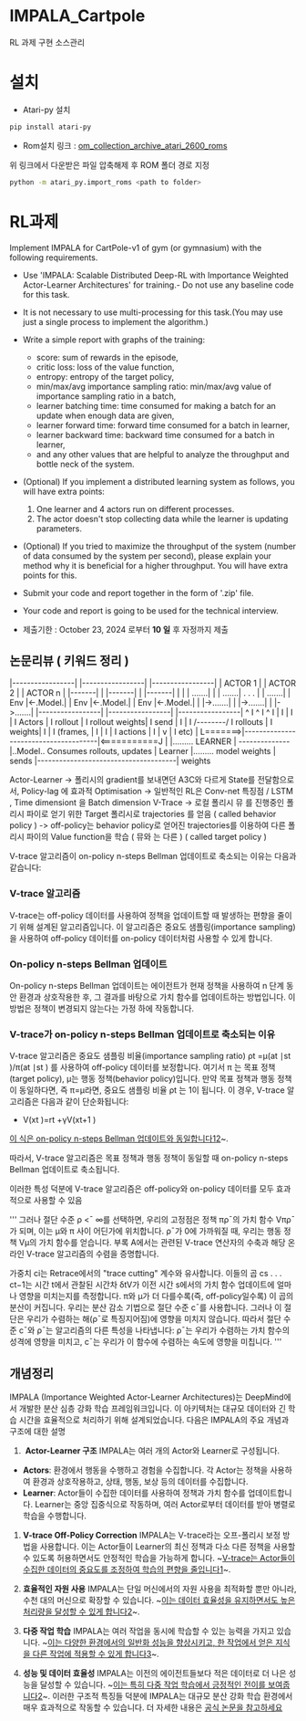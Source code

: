 # IMPALA_Cartpole
RL 과제 구현 소스관리

# 설치 
- Atari-py 설치
~~~sh
pip install atari-py
~~~

- Rom설치
링크 : [om_collection_archive_atari_2600_roms](https://www.atarimania.com/rom_collection_archive_atari_2600_roms.html)

위 링크에서 다운받은 파일 압축해제 후 ROM 폴더 경로 지정
~~~sh
python -m atari_py.import_roms <path to folder>
~~~

# RL과제

Implement IMPALA for CartPole-v1 of gym (or gymnasium) with the following requirements.

- Use 'IMPALA: Scalable Distributed Deep-RL with Importance Weighted Actor-Learner Architectures' for training.- Do not use any baseline code for this task.
- It is not necessary to use multi-processing for this task.(You may use just a single process to implement the algorithm.)
- Write a simple report with graphs of the training:
  - score: sum of rewards in the episode,
  - critic loss: loss of the value function,
  - entropy: entropy of the target policy,
  - min/max/avg importance sampling ratio: min/max/avg value of importance sampling ratio in a batch,
  - learner batching time: time consumed for making a batch for an update when enough data are given,
  - learner forward time: forward time consumed for a batch in learner,
  - learner backward time: backward time consumed for a batch in learner,
  - and any other values that are helpful to analyze the throughput and bottle neck of the system.


- (Optional) If you implement a distributed learning system as follows, you will have extra points:
  1) One learner and 4 actors run on different processes.
  2) The actor doesn't stop collecting data while the learner is updating parameters.

- (Optional) If you tried to maximize the throughput of the system (number of data consumed by the system per second), please explain your method why it is beneficial for a higher throughput. You will have extra points for this.
  
  
- Submit your code and report together in the form of '.zip' file.
- Your code and report is going to be used for the technical interview.
- 제출기한 : October 23, 2024 로부터 **10 일** 후 자정까지 제출 



## 논문리뷰 ( 키워드 정리 )

|-----------------|     |-----------------|                  |-----------------|
|     ACTOR 1     |     |     ACTOR 2     |                  |     ACTOR n     |
|-------|         |     |-------|         |                  |-------|         |
|       |  .......|     |       |  .......|     .   .   .    |       |  .......|
|  Env  |<-.Model.|     |  Env  |<-.Model.|                  |  Env  |<-.Model.|
|       |->.......|     |       |->.......|                  |       |->.......|
|-----------------|     |-----------------|                  |-----------------|
   ^     I                 ^     I                              ^     I
   |     I                 |     I                              |     I Actors
   |     I rollout         |     I rollout               weights|     I send
   |     I                 |     I                     /--------/     I rollouts
   |     I          weights|     I                     |              I (frames,
   |     I                 |     I                     |              I  actions
   |     I                 |     v                     |              I  etc)
   |     L=======>|--------------------------------------|<===========J
   |              |.........      LEARNER                |
   \--------------|..Model.. Consumes rollouts, updates  |
     Learner      |.........       model weights         |
      sends       |--------------------------------------|
     weights
     
Actor-Learner -> 폴리시의 gradient를 보내면던 A3C와 다르게 State를 전달함으로서, Policy-lag 에 효과적
Optimisation -> 일반적인 RL은 Conv-net 특징점 / LSTM , Time dimensiont 을 Batch dimension
V-Trace 
 -> 로컬 폴리시 뮤 를  진행중인 폴리시 파이로 얻기 위한 Target 폴리시로 trajectories 를 얻음 ( called behavior policy )
 -> off-policy는 behavior policy로 얻어진 trajectories를 이용하여 다른 폴리시 파이의 Value function을 학습 ( 뮤와 는 다른 ) ( called target policy )


V-trace 알고리즘이 on-policy n-steps Bellman 업데이트로 축소되는 이유는 다음과 같습니다:

### V-trace 알고리즘
V-trace는 off-policy 데이터를 사용하여 정책을 업데이트할 때 발생하는 편향을 줄이기 위해 설계된 알고리즘입니다. 이 알고리즘은 중요도 샘플링(importance sampling)을 사용하여 off-policy 데이터를 on-policy 데이터처럼 사용할 수 있게 합니다.
### On-policy n-steps Bellman 업데이트
On-policy n-steps Bellman 업데이트는 에이전트가 현재 정책을 사용하여 n 단계 동안 환경과 상호작용한 후, 그 결과를 바탕으로 가치 함수를 업데이트하는 방법입니다. 이 방법은 정책이 변경되지 않는다는 가정 하에 작동합니다.
### V-trace가 on-policy n-steps Bellman 업데이트로 축소되는 이유
V-trace 알고리즘은 중요도 샘플링 비율(importance sampling ratio)
ρt =μ(at ∣st )/π(at ∣st )
를 사용하여 off-policy 데이터를 보정합니다. 여기서 π 는 목표 정책(target policy), μ는 행동 정책(behavior policy)입니다. 만약 목표 정책과 행동 정책이 동일하다면, 즉 π=μ라면, 중요도 샘플링 비율 ρt 는 1이 됩니다. 
이 경우, V-trace 알고리즘은 다음과 같이 단순화됩니다:
- V(xt )=rt +γV(xt+1 )



[이 식은 on-policy n-steps Bellman 업데이트와 동일합니다1](https://ar5iv.labs.arxiv.org/html/1802.01561)[2](https://link.springer.com/article/10.1007/s10489-024-05508-9)~. 

따라서, V-trace 알고리즘은 목표 정책과 행동 정책이 동일할 때 on-policy n-steps Bellman 업데이트로 축소됩니다.

이러한 특성 덕분에 V-trace 알고리즘은 off-policy와 on-policy 데이터를 모두 효과적으로 사용할 수 있음

'''
그러나 절단 수준 ρ <¯ ∞를 선택하면, 우리의 고정점은 정책 πρ¯의 가치 함수 Vπρ¯가 되며, 이는 µ와 π 사이 어딘가에 위치합니다. ρ¯가 0에 가까워질 때, 우리는 행동 정책 Vµ의 가치 함수를 얻습니다. 부록 A에서는 관련된 V-trace 연산자의 수축과 해당 온라인 V-trace 알고리즘의 수렴을 증명합니다.

가중치 ci는 Retrace에서의 "trace cutting" 계수와 유사합니다. 
이들의 곱 cs . . . ct−1는 시간 t에서 관찰된 시간차 δtV가 이전 시간 s에서의 가치 함수 업데이트에 얼마나 영향을 미치는지를 측정합니다.
π와 µ가 더 다를수록(즉, off-policy일수록) 이 곱의 분산이 커집니다. 
우리는 분산 감소 기법으로 절단 수준 c¯를 사용합니다. 
그러나 이 절단은 우리가 수렴하는 해(ρ¯로 특징지어짐)에 영향을 미치지 않습니다.
따라서 절단 수준 c¯와 ρ¯는 알고리즘의 다른 특성을 나타냅니다:
 ρ¯는 우리가 수렴하는 가치 함수의 성격에 영향을 미치고, c¯는 우리가 이 함수에 수렴하는 속도에 영향을 미칩니다.
'''


## 개념정리
IMPALA (Importance Weighted Actor-Learner Architectures)는 DeepMind에서 개발한 분산 심층 강화 학습 프레임워크입니다. 이 아키텍처는 대규모 데이터와 긴 학습 시간을 효율적으로 처리하기 위해 설계되었습니다. 다음은 IMPALA의 주요 개념과 구조에 대한 설명

1.  **Actor-Learner 구조**
IMPALA는 여러 개의 Actor와 Learner로 구성됩니다.
* **Actors**: 환경에서 행동을 수행하고 경험을 수집합니다. 각 Actor는 정책을 사용하여 환경과 상호작용하고, 상태, 행동, 보상 등의 데이터를 수집합니다.
* **Learner**: Actor들이 수집한 데이터를 사용하여 정책과 가치 함수를 업데이트합니다. Learner는 중앙 집중식으로 작동하며, 여러 Actor로부터 데이터를 받아 병렬로 학습을 수행합니다.

1. **V-trace Off-Policy Correction**
IMPALA는 V-trace라는 오프-폴리시 보정 방법을 사용합니다. 이는 Actor들이 Learner의 최신 정책과 다소 다른 정책을 사용할 수 있도록 허용하면서도 안정적인 학습을 가능하게 합니다. ~[V-trace는 Actor들이 수집한 데이터의 중요도를 조정하여 학습의 편향을 줄입니다1](https://arxiv.org/abs/1802.01561)~.

1. **효율적인 자원 사용**
IMPALA는 단일 머신에서의 자원 사용을 최적화할 뿐만 아니라, 수천 대의 머신으로 확장할 수 있습니다. ~[이는 데이터 효율성을 유지하면서도 높은 처리량을 달성할 수 있게 합니다](https://arxiv.org/abs/1802.01561)[2](https://paperswithcode.com/paper/impala-scalable-distributed-deep-rl-with)~.

1. **다중 작업 학습**
IMPALA는 여러 작업을 동시에 학습할 수 있는 능력을 가지고 있습니다. ~[이는 다양한 환경에서의 일반화 성능을 향상시키고, 한 작업에서 얻은 지식을 다른 작업에 적용할 수 있게 합니다3](https://schneppat.com/impala.html)~.

1. **성능 및 데이터 효율성**
IMPALA는 이전의 에이전트들보다 적은 데이터로 더 나은 성능을 달성할 수 있습니다. ~[이는 특히 다중 작업 학습에서 긍정적인 전이를 보여줍니다](https://arxiv.org/abs/1802.01561)[2](https://paperswithcode.com/paper/impala-scalable-distributed-deep-rl-with)~.
이러한 구조적 특징들 덕분에 IMPALA는 대규모 분산 강화 학습 환경에서 매우 효과적으로 작동할 수 있습니다. 더 자세한 내용은 [공식 논문을 참고하세요](https://arxiv.org/abs/1802.01561)
